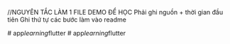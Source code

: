 //NGUYÊN TẮC LÀM 1 FILE DEMO ĐỂ HỌC
Phải ghi nguồn + thời gian đầu tiên 
Ghi thứ tự các bước làm vào readme


#   a p p _ l e a r n i n g _ f l u t t e r  
 #   a p p _ l e a r n i n g _ f l u t t e r  
 